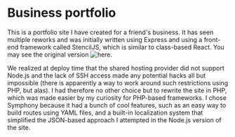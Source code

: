 # Business portfolio

This is a portfolio site I have created for a friend's business. It has seen multiple reworks and was initially written using Express and using a front-end framework called StencilJS, which is similar to class-based React. You may see the original version ![here](https://github.com/prothy/sativion).

We realized at deploy time that the shared hosting provider did not support Node.js and the lack of SSH access made any potential hacks all but impossible (there is apparently a way to work around such restrictions using PHP, but alas). I had therefore no other choice but to rewrite the site in PHP, which was made easier by my curiosity for PHP-based frameworks. I chose Symphony because it had a bunch of cool features, such as an easy way to build routes using YAML files, and a built-in localization system that simplified the JSON-based approach I attempted in the Node.js version of the site.
